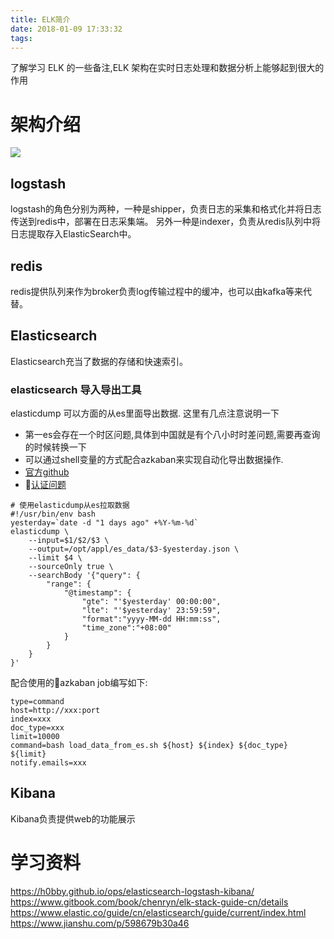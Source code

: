 ```yaml
---
title: ELK简介
date: 2018-01-09 17:33:32
tags:
---
```

了解学习 ELK 的一些备注,ELK 架构在实时日志处理和数据分析上能够起到很大的作用<!--more-->
# 架构介绍
![](https://blog-image-1257302654.cos.ap-guangzhou.myqcloud.com/2018-08-24-043356.jpg)
## logstash
logstash的角色分别为两种，一种是shipper，负责日志的采集和格式化并将日志传送到redis中，部署在日志采集端。 另外一种是indexer，负责从redis队列中将日志提取存入ElasticSearch中。

## redis
redis提供队列来作为broker负责log传输过程中的缓冲，也可以由kafka等来代替。

## Elasticsearch
Elasticsearch充当了数据的存储和快速索引。

### elasticsearch 导入导出工具
elasticdump 可以方面的从es里面导出数据.
这里有几点注意说明一下
- 第一es会存在一个时区问题,具体到中国就是有个八小时时差问题,需要再查询的时候转换一下
- 可以通过shell变量的方式配合azkaban来实现自动化导出数据操作.
- [官方github](https://github.com/taskrabbit/elasticsearch-dump)
- [认证问题](https://github.com/taskrabbit/elasticsearch-dump/issues/155)
```shell
# 使用elasticdump从es拉取数据
#!/usr/bin/env bash
yesterday=`date -d "1 days ago" +%Y-%m-%d`
elasticdump \
    --input=$1/$2/$3 \
    --output=/opt/appl/es_data/$3-$yesterday.json \
    --limit $4 \
    --sourceOnly true \
    --searchBody '{"query": {
        "range": {
            "@timestamp": {
                "gte": "'$yesterday' 00:00:00",
                "lte": "'$yesterday' 23:59:59",
                "format":"yyyy-MM-dd HH:mm:ss",
                "time_zone":"+08:00"
            }
        }
    }
}'
```

配合使用的azkaban job编写如下:
```
type=command
host=http://xxx:port
index=xxx
doc_type=xxx
limit=10000
command=bash load_data_from_es.sh ${host} ${index} ${doc_type} ${limit}
notify.emails=xxx
```


## Kibana
Kibana负责提供web的功能展示

# 学习资料
https://h0bby.github.io/ops/elasticsearch-logstash-kibana/
https://www.gitbook.com/book/chenryn/elk-stack-guide-cn/details
https://www.elastic.co/guide/cn/elasticsearch/guide/current/index.html
https://www.jianshu.com/p/598679b30a46
